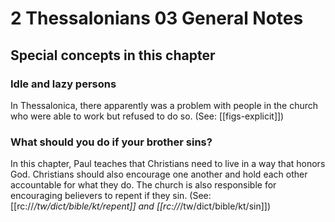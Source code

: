 # 2 Thessalonians 03 General Notes
## Special concepts in this chapter

### Idle and lazy persons
In Thessalonica, there apparently was a problem with people in the church who were able to work but refused to do so. (See: [[figs-explicit]])

### What should you do if your brother sins?

In this chapter, Paul teaches that Christians need to live in a way that honors God. Christians should also encourage one another and hold each other accountable for what they do. The church is also responsible for encouraging believers to repent if they sin. (See: [[rc://*/tw/dict/bible/kt/repent]] and [[rc://*/tw/dict/bible/kt/sin]])